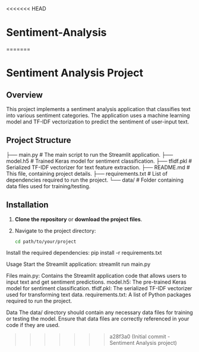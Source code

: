 <<<<<<< HEAD
# Sentiment-Analysis
=======
# Sentiment Analysis Project





## Overview

This project implements a sentiment analysis application that classifies text into various sentiment categories. The application uses a machine learning model and TF-IDF vectorization to predict the sentiment of user-input text.

## Project Structure

├── main.py # The main script to run the Streamlit application.
├── model.h5 # Trained Keras model for sentiment classification.
├── tfidf.pkl # Serialized TF-IDF vectorizer for text feature extraction.
├── README.md # This file, containing project details.
├── requirements.txt # List of dependencies required to run the project.
└── data/ # Folder containing data files used for training/testing.


## Installation

1. **Clone the repository** or **download the project files**.

2. Navigate to the project directory:

   ```bash
   cd path/to/your/project

Install the required dependencies:
	pip install -r requirements.txt

Usage
Start the Streamlit application:
	streamlit run main.py

Files
main.py: Contains the Streamlit application code that allows users to input text and get sentiment predictions.
model.h5: The pre-trained Keras model for sentiment classification.
tfidf.pkl: The serialized TF-IDF vectorizer used for transforming text data.
requirements.txt: A list of Python packages required to run the project.

Data
The data/ directory should contain any necessary data files for training or testing the model. Ensure that data files are correctly referenced in your code if they are used.
>>>>>>> a28f3a0 (Initial commit - Sentiment Analysis project)
